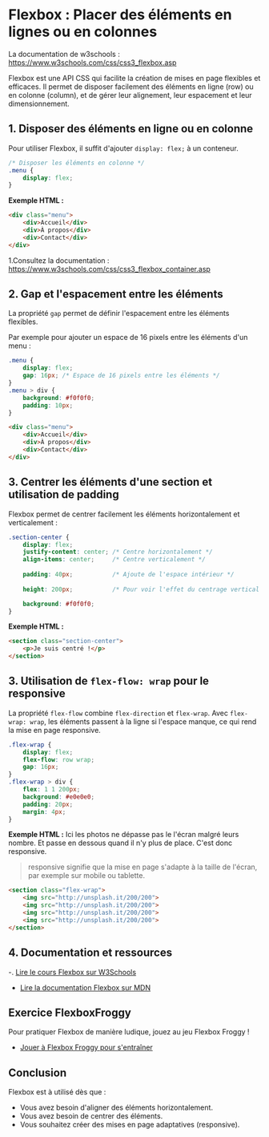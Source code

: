 # Flexbox : Placer des éléments en lignes ou en colonnes

La documentation de w3schools : https://www.w3schools.com/css/css3_flexbox.asp


Flexbox est une API CSS qui facilite la création de mises en page flexibles et efficaces. Il permet de disposer facilement des éléments en ligne (row) ou en colonne (column), et de gérer leur alignement, leur espacement et leur dimensionnement.



## 1. Disposer des éléments en ligne ou en colonne

Pour utiliser Flexbox, il suffit d'ajouter `display: flex;` à un conteneur. 


```css
/* Disposer les éléments en colonne */
.menu {
    display: flex;
}
```

**Exemple HTML :**
```html
<div class="menu">
    <div>Accueil</div>
    <div>À propos</div>
    <div>Contact</div>
</div>
```

1.Consultez la documentation : https://www.w3schools.com/css/css3_flexbox_container.asp

## 2. Gap et l'espacement entre les éléments
La propriété `gap` permet de définir l'espacement entre les éléments flexibles.

Par exemple pour ajouter un espace de 16 pixels entre les éléments d'un menu :

```css
.menu {
    display: flex;
    gap: 16px; /* Espace de 16 pixels entre les éléments */
}
.menu > div {
    background: #f0f0f0;
    padding: 10px;
}
```

```html
<div class="menu">
    <div>Accueil</div>
    <div>À propos</div>
    <div>Contact</div>
</div>
```

## 3. Centrer les éléments d'une section et utilisation de padding

Flexbox permet de centrer facilement les éléments horizontalement et verticalement :

```css
.section-center {
    display: flex;
    justify-content: center; /* Centre horizontalement */
    align-items: center;     /* Centre verticalement */
    
    padding: 40px;           /* Ajoute de l'espace intérieur */
    
    height: 200px;           /* Pour voir l'effet du centrage vertical */

    background: #f0f0f0;
}
```

**Exemple HTML :**
```html
<section class="section-center">
    <p>Je suis centré !</p>
</section>
```

## 3. Utilisation de `flex-flow: wrap` pour le responsive

La propriété `flex-flow` combine `flex-direction` et `flex-wrap`. Avec `flex-wrap: wrap`, les éléments passent à la ligne si l'espace manque, ce qui rend la mise en page responsive.

```css
.flex-wrap {
    display: flex;
    flex-flow: row wrap;
    gap: 16px;
}
.flex-wrap > div {
    flex: 1 1 200px;
    background: #e0e0e0;
    padding: 20px;
    margin: 4px;
}
```

**Exemple HTML :**
Ici les photos ne dépasse pas le l'écran malgré leurs nombre. Et passe en dessous quand il n'y plus de place. C'est donc responsive.
> responsive signifie que la mise en page s'adapte à la taille de l'écran, par exemple sur mobile ou tablette.

```html
<section class="flex-wrap">
    <img src="http://unsplash.it/200/200">
    <img src="http://unsplash.it/200/200">
    <img src="http://unsplash.it/200/200">
    <img src="http://unsplash.it/200/200">
</section>
```

## 4. Documentation et ressources
-. [Lire le cours Flexbox sur W3Schools](https://www.w3schools.com/css/css3_flexbox.asp)
- [Lire la documentation Flexbox sur MDN](https://developer.mozilla.org/fr/docs/Web/CSS/CSS_flexible_box_layout/Basic_Concepts_of_Flexbox)

## Exercice FlexboxFroggy
Pour pratiquer Flexbox de manière ludique, jouez au jeu Flexbox Froggy !

- [Jouer à Flexbox Froggy pour s'entraîner](https://flexboxfroggy.com/)


## Conclusion
Flexbox est à utilisé dès que : 
- Vous avez besoin d'aligner des éléments horizontalement.
- Vous avez besoin de centrer des éléments.
- Vous souhaitez créer des mises en page adaptatives (responsive).